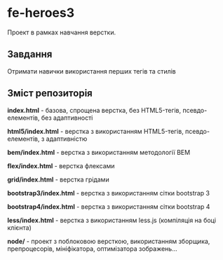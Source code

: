 # fe-heroes3

Проект в рамках навчання верстки.

## Завдання

Отримати навички використання перших тегів та стилів

## Зміст репозиторія

**index.html** - базова, спрощена верстка, без HTML5-тегів, псевдо-елементів, без адаптивності

**html5/index.html** - верстка з використанням HTML5-тегів, псевдо-елементів, з адаптивністю

**bem/index.html** - верстка з використанням методології BEM

**flex/index.html** - верстка флексами

**grid/index.html** - верстка грідами

**bootstrap3/index.html** - верстка з використанням сітки bootstrap 3

**bootstrap4/index.html** - верстка з використанням сітки bootstrap 4

**less/index.html** - верстка з використанням less.js (компіляція на боці клієнта)

**node/** - проект з поблоковою версткою, використанням зборщика, препроцесорів, мініфікатора, оптимізатора зображень...

